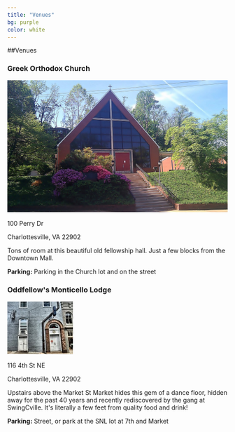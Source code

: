 ```yaml
---
title: "Venues"
bg: purple
color: white
---
```


##Venues

### Greek Orthodox Church

![Greek Orthodox Church](img/venue/orthodox.jpg)

100 Perry Dr

Charlottesville, VA 22902

Tons of room at this beautiful old fellowship hall. Just a few blocks from the Downtown Mall.

**Parking:** Parking in the Church lot and on the street


### Oddfellow's Monticello Lodge

![Oddfellow's Monticello Lodge](img/venue/oddfellows.jpg)

116 4th St NE

Charlottesville, VA 22902

Upstairs above the Market St Market hides this gem of a dance floor, hidden away for the past 40 years and recently rediscovered by the gang at SwingCville. It's literally a few feet from quality food and drink!

**Parking:** Street, or park at the SNL lot at 7th and Market

